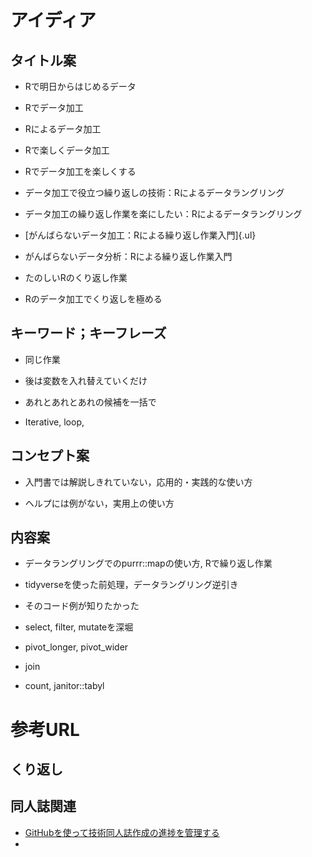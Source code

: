 # アイディア

## タイトル案

-   Rで明日からはじめるデータ

-   Rでデータ加工

-   Rによるデータ加工

-   Rで楽しくデータ加工

-   Rでデータ加工を楽しくする

-   データ加工で役立つ繰り返しの技術：Rによるデータラングリング

-   データ加工の繰り返し作業を楽にしたい：Rによるデータラングリング

-   [がんばらないデータ加工：Rによる繰り返し作業入門]{.ul}

-   がんばらないデータ分析：Rによる繰り返し作業入門

-   たのしいRのくり返し作業

-   Rのデータ加工でくり返しを極める

## キーワード；キーフレーズ

-   同じ作業

-   後は変数を入れ替えていくだけ

-   あれとあれとあれの候補を一括で

-   Iterative, loop,

## コンセプト案

-   入門書では解説しきれていない，応用的・実践的な使い方

-   ヘルプには例がない，実用上の使い方

## 内容案

-   データラングリングでのpurrr::mapの使い方, Rで繰り返し作業

-   tidyverseを使った前処理，データラングリング逆引き

-   そのコード例が知りたかった

-   select, filter, mutateを深堀

-   pivot_longer, pivot_wider

-   join

-   count, janitor::tabyl

# 参考URL

## くり返し

## 同人誌関連

-   [GitHubを使って技術同人誌作成の進捗を管理する](https://rimarimadan.hatenablog.com/entry/2019/12/25/techbook-advent-calendar)
-   

# 
